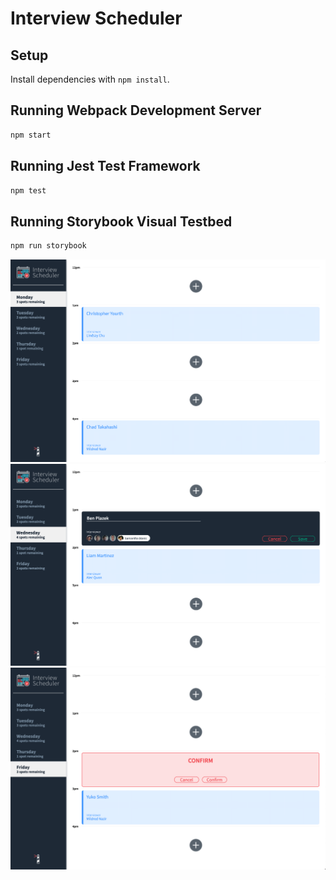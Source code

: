 # Interview Scheduler

## Setup

Install dependencies with `npm install`.

## Running Webpack Development Server

```sh
npm start
```

## Running Jest Test Framework

```sh
npm test
```

## Running Storybook Visual Testbed

```sh
npm run storybook
```

!["screenshot of initial state when server is first rendered"](https://github.com/Yourthy/Interview-Scheduler/blob/master/docs/scheduler-intial_state.png?raw=true)
!["screenshot of adding/editing interview for Ben Plazek"](https://github.com/Yourthy/Interview-Scheduler/blob/master/docs/scheduler-add:edit.png?raw=true)
!["screenshot of deleting an interview"](https://github.com/Yourthy/Interview-Scheduler/blob/master/docs/scheduler-deleting.png?raw=true)